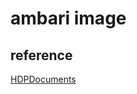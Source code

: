 # ambari  image

## reference
[HDPDocuments](http://docs.hortonworks.com/HDPDocuments/Ambari-2.2.0.0/bk_Installing_HDP_AMB/content/_download_the_ambari_repo_ubuntu14.html)


